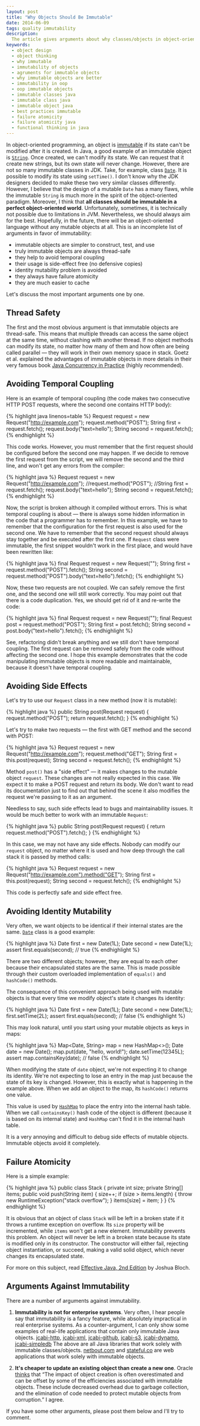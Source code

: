 ```yaml
---
layout: post
title: "Why Objects Should Be Immutable"
date: 2014-06-09
tags: quality immutability
description:
  The article gives arguments about why classes/objects in object-oriented programming have to be immutable,  i.e. never modify their encapsulated state
keywords:
  - object design
  - object thinking
  - why immutable
  - immutability of objects
  - agruments for immutable objects
  - why immutable objects are better
  - immutability in oop
  - oop immutable objects
  - immutable classes java
  - immutable class java
  - immutable object java
  - best practices immutable
  - failure atomicity
  - failure atomicity java
  - functional thinking in java
---
```


In object-oriented programming, an object is [immutable](http://en.wikipedia.org/wiki/Immutable_object) if its state can't be
modified after it is created. In Java, a good example of an immutable object is [`String`](http://docs.oracle.com/javase/7/docs/api/java/lang/String.html).
Once created, we can't modify its state. We can request that it create new strings, but its own state will never change.
However, there are not so many immutable classes in JDK. Take, for example, class [`Date`](http://docs.oracle.com/javase/7/docs/api/java/util/Date.html). It is possible to modify its state using `setTime()`.
I don't know why the JDK designers decided to make these two very similar classes differently. However, I believe that the design of a mutable `Date` has a many flaws, while the immutable `String` is much more in the spirit of the object-oriented paradigm. 
Moreover, I think that **all classes should be immutable in a perfect object-oriented world**. Unfortunately, sometimes, it is technically not possible due to limitations in JVM. Nevertheless, we should always aim for the best. Hopefully, in the future, there will be an object-oriented language without any mutable objects at all.
This is an incomplete list of arguments in favor of immutability:
 * immutable objects are simpler to construct, test, and use
 * truly immutable objects are always thread-safe
 * they help to avoid temporal coupling
 * their usage is side-effect free (no defensive copies)
 * identity mutability problem is avoided
 * they always have failure atomicity
 * they are much easier to cache

Let's discuss the most important arguments one by one.

## Thread Safety
The first and the most obvious argument is that immutable objects are thread-safe. This means that multiple threads can access the same object at the same time, without clashing with another thread.
If no object methods can modify its state, no matter how many of them and how often are being called parallel &mdash; they will work in their own memory space in stack. 
Goetz et al. explained the advantages of immutable objects in more details in their very famous book
[Java Concurrency in Practice](http://www.amazon.com/gp/product/0321349601/ref=as_li_tl?ie=UTF8&camp=1789&creative=9325&creativeASIN=0321349601&linkCode=as2&tag=yegor256com-20&linkId=OHVW5XBUDRTKVT46) (highly recommended).

## Avoiding Temporal Coupling
Here is an example of temporal coupling (the code makes two consecutive HTTP POST requests, where the second one contains HTTP body):

{% highlight java linenos=table %}
Request request = new Request("http://example.com");
request.method("POST");
String first = request.fetch();
request.body("text=hello");
String second = request.fetch();
{% endhighlight %}

This code works. However, you must remember that the first request should be configured before the second one may happen. If we decide to remove the first request from the script, we will remove the second and the third line, and won't get any errors from the compiler:

{% highlight java %}
Request request = new Request("http://example.com");
//request.method("POST");
//String first = request.fetch();
request.body("text=hello");
String second = request.fetch();
{% endhighlight %}

Now, the script is broken although it compiled without errors. This is what temporal coupling is about &mdash; there is always some hidden information in the code that a programmer has to remember. In this example, we have to remember that the configuration for the first request is also used for the second one. 
We have to remember that the second request should always stay together and be executed after the first one.
If `Request` class were immutable, the first snippet wouldn't work in the first place, and would have been rewritten like:

{% highlight java %}
final Request request = new Request("");
String first = request.method("POST").fetch();
String second = request.method("POST").body("text=hello").fetch();
{% endhighlight %}

Now, these two requests are not coupled. We can safely remove the first one, and the second one will still work correctly. You may point out that there is a code duplication. Yes, we should get rid of it and re-write the code:

{% highlight java %}
final Request request = new Request("");
final Request post = request.method("POST");
String first = post.fetch();
String second = post.body("text=hello").fetch();
{% endhighlight %}

See, refactoring didn't break anything and we still don't have temporal coupling. The first request can be removed safely from the code without affecting the second one.
I hope this example demonstrates that the code manipulating immutable objects is more readable and maintainable, because it doesn't have temporal coupling.

## Avoiding Side Effects
Let's try to use our `Request` class in a new method (now it is mutable):

{% highlight java %}
public String post(Request request) {
  request.method("POST");
  return request.fetch();
}
{% endhighlight %}

Let's try to make two requests &mdash; the first with GET method and the second with POST:

{% highlight java %}
Request request = new Request("http://example.com");
request.method("GET");
String first = this.post(request);
String second = request.fetch();
{% endhighlight %}

Method `post()` has a "side effect" &mdash; it makes changes to the mutable object `request`. These changes are not really expected in this case. We expect it to make a POST request and return its body. We don't want to read its documentation just to find out that behind the scene it also modifies the request we're passing to it as an argument.

Needless to say, such side effects lead to bugs and maintainability issues. It would be much better to work with an immutable `Request`:

{% highlight java %}
public String post(Request request) {
  return request.method("POST").fetch();
}
{% endhighlight %}

In this case, we may not have any side effects. Nobody can modify our `request` object, no matter where it is used and how deep through the call stack it is passed by method calls:

{% highlight java %}
Request request = new Request("http://example.com").method("GET");
String first = this.post(request);
String second = request.fetch();
{% endhighlight %}

This code is perfectly safe and side effect free.

## Avoiding Identity Mutability
Very often, we want objects to be identical if their internal states are the same. [`Date`](http://docs.oracle.com/javase/7/docs/api/java/util/Date.html) class is a good example:

{% highlight java %}
Date first = new Date(1L);
Date second = new Date(1L);
assert first.equals(second); // true
{% endhighlight %}

There are two different objects; however, they are equal to each other because their encapsulated states are the same. This is made possible through their custom overloaded implementation of `equals()` and `hashCode()` methods.

The consequence of this convenient approach being used with mutable objects is that every time we modify object's state it changes its identity:

{% highlight java %}
Date first = new Date(1L);
Date second = new Date(1L);
first.setTime(2L);
assert first.equals(second); // false
{% endhighlight %}

This may look natural, until you start using your mutable objects as keys in maps:

{% highlight java %}
Map<Date, String> map = new HashMap<>();
Date date = new Date();
map.put(date, "hello, world!");
date.setTime(12345L);
assert map.containsKey(date); // false
{% endhighlight %}

When modifying the state of `date` object, we're not expecting it to change its identity. We're not expecting to lose an entry in the map just because the state of its key is changed. However, this is exactly what is happening in the example above.
When we add an object to the map, its `hashCode()` returns one value.

This value is used by [`HashMap`](http://docs.oracle.com/javase/7/docs/api/java/util/HashMap.html)
to place the entry into the internal hash table. When we call `containsKey()` hash code of the object is different (because it is based on its internal state) and `HashMap` can't find it in the internal hash table.

It is a very annoying and difficult to debug side effects of mutable objects. Immutable objects avoid it completely.

## Failure Atomicity

Here is a simple example:

{% highlight java %}
public class Stack {
  private int size;
  private String[] items;
  public void push(String item) {
    size++;
    if (size > items.length) {
      throw new RuntimeException("stack overflow");
    }
    items[size] = item;
  }
}
{% endhighlight %}

It is obvious that an object of class `Stack` will be left in a broken state if it throws a runtime exception on overflow. Its `size` property will be incremented, while `items` won't get a new element.
Immutability prevents this problem. An object will never be left in a broken state because its state is modified only in its constructor. The constructor will either fail, rejecting object instantiation, or succeed, making a valid solid object, which never changes its encapsulated state.

For more on this subject, read [Effective Java, 2nd Edition](http://www.amazon.com/gp/product/0321356683/ref=as_li_tl?ie=UTF8&camp=1789&creative=9325&creativeASIN=0321356683&linkCode=as2&tag=yegor256com-20&linkId=CSSI3POG6ZJ3BJ6T) by Joshua Bloch.

## Arguments Against Immutability

There are a number of arguments against immutability.

1. **Immutability is not for enterprise systems**.
Very often, I hear people say that immutability is a fancy feature, while absolutely impractical in real enterprise systems. As a counter-argument, I can only show some examples of real-life applications that contain only immutable Java objects.
[jcabi-http](http://http.jcabi.com),
[jcabi-xml](http://xml.jcabi.com),
[jcabi-github](http://github.jcabi.com),
[jcabi-s3](http://s3.jcabi.com),
[jcabi-dynamo](http://dynamo.jcabi.com),
[jcabi-simpledb](http://simpledb.jcabi.com)
The above are all Java libraries that work solely with immutable classes/objects. [netbout.com](https://github.com/netbout/netbout) and [stateful.co](https://github.com/sttc/stateful) are web applications that work solely with immutable objects.

2. **It's cheaper to update an existing object than create a new one**.
Oracle [thinks](http://docs.oracle.com/javase/tutorial/essential/concurrency/immutable.html) that &ldquo;The impact of object creation is often overestimated and can be offset by some of the efficiencies associated with immutable objects. These include decreased overhead due to garbage collection, and the elimination of code needed to protect mutable objects from corruption.&rdquo; I agree.

If you have some other arguments, please post them below and I'll try to comment.
